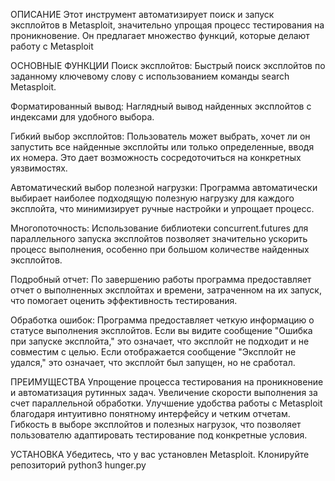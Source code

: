 ОПИСАНИЕ
Этот инструмент автоматизирует поиск и запуск эксплойтов в Metasploit, значительно упрощая процесс тестирования на проникновение. Он предлагает множество функций, которые делают работу с Metasploit

ОСНОВНЫЕ ФУНКЦИИ
Поиск эксплойтов: Быстрый поиск эксплойтов по заданному ключевому слову с использованием команды search Metasploit.

Форматированный вывод: Наглядный вывод найденных эксплойтов с индексами для удобного выбора.

Гибкий выбор эксплойтов: Пользователь может выбрать, хочет ли он запустить все найденные эксплойты или только определенные, вводя их номера. Это дает возможность сосредоточиться на конкретных уязвимостях.

Автоматический выбор полезной нагрузки: Программа автоматически выбирает наиболее подходящую полезную нагрузку для каждого эксплойта, что минимизирует ручные настройки и упрощает процесс.

Многопоточность: Использование библиотеки concurrent.futures для параллельного запуска эксплойтов позволяет значительно ускорить процесс выполнения, особенно при большом количестве найденных эксплойтов.

Подробный отчет: По завершению работы программа предоставляет отчет о выполненных эксплойтах и времени, затраченном на их запуск, что помогает оценить эффективность тестирования.

Обработка ошибок: Программа предоставляет четкую информацию о статусе выполнения эксплойтов. Если вы видите сообщение "Ошибка при запуске эксплойта," это означает, что эксплойт не подходит и не совместим с целью. Если отображается сообщение "Эксплойт не удался," это означает, что эксплойт был запущен, но не сработал.

ПРЕИМУЩЕСТВА
Упрощение процесса тестирования на проникновение и автоматизация рутинных задач.
Увеличение скорости выполнения за счет параллельной обработки.
Улучшение удобства работы с Metasploit благодаря интуитивно понятному интерфейсу и четким отчетам.
Гибкость в выборе эксплойтов и полезных нагрузок, что позволяет пользователю адаптировать тестирование под конкретные условия.

УСТАНОВКА
Убедитесь, что у вас установлен Metasploit.
Клонируйте репозиторий
python3 hunger.py
